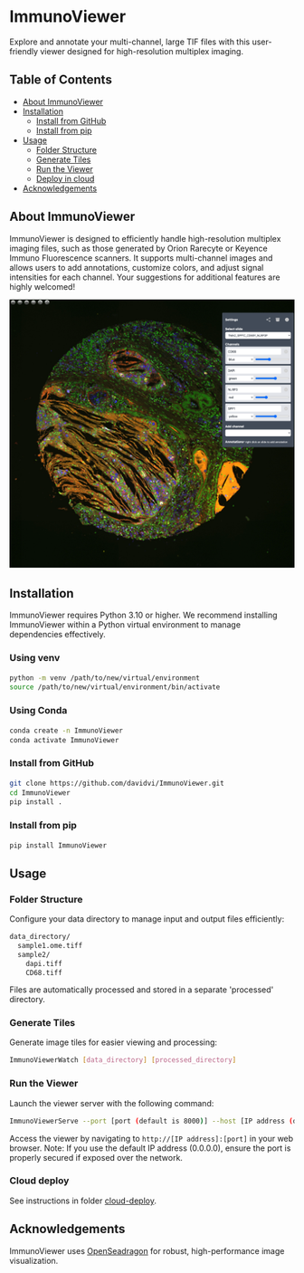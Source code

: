 # ImmunoViewer

Explore and annotate your multi-channel, large TIF files with this user-friendly viewer designed for high-resolution multiplex imaging.

## Table of Contents

- [About ImmunoViewer](#about-immunoviewer)
- [Installation](#installation)
    - [Install from GitHub](#install-from-github)
    - [Install from pip](#install-from-pip)
- [Usage](#usage)
    - [Folder Structure](#folder-structure)
    - [Generate Tiles](#generate-tiles)
    - [Run the Viewer](#run-the-viewer)
    - [Deploy in cloud](#cloud-deploy)
- [Acknowledgements](#acknowledgements)

## About ImmunoViewer

ImmunoViewer is designed to efficiently handle high-resolution multiplex imaging files, such as those generated by Orion Rarecyte or Keyence Immuno Fluorescence scanners. It supports multi-channel images and allows users to add annotations, customize colors, and adjust signal intensities for each channel. Your suggestions for additional features are highly welcomed!

![ImmunoViewer Screenshot](https://github.com/davidvi/ImmunoViewer/raw/main/img/screenshot.png)

## Installation

ImmunoViewer requires Python 3.10 or higher. We recommend installing ImmunoViewer within a Python virtual environment to manage dependencies effectively.

### Using venv

```bash
python -m venv /path/to/new/virtual/environment
source /path/to/new/virtual/environment/bin/activate
```

### Using Conda

```bash
conda create -n ImmunoViewer
conda activate ImmunoViewer
```

### Install from GitHub

```bash
git clone https://github.com/davidvi/ImmunoViewer.git
cd ImmunoViewer
pip install .
```

### Install from pip

```bash
pip install ImmunoViewer
```

## Usage

### Folder Structure

Configure your data directory to manage input and output files efficiently:

```
data_directory/
  sample1.ome.tiff
  sample2/
    dapi.tiff
    CD68.tiff
```

Files are automatically processed and stored in a separate 'processed' directory.

### Generate Tiles

Generate image tiles for easier viewing and processing:

```bash
ImmunoViewerWatch [data_directory] [processed_directory]
```

### Run the Viewer

Launch the viewer server with the following command:

```bash
ImmunoViewerServe --port [port (default is 8000)] --host [IP address (default = 0.0.0.0)] [processed_directory]
```

Access the viewer by navigating to `http://[IP address]:[port]` in your web browser. Note: If you use the default IP address (0.0.0.0), ensure the port is properly secured if exposed over the network.

### Cloud deploy

See instructions in folder [cloud-deploy](https://github.com/davidvi/ImmunoViewer/tree/main/cloud-deploy). 

## Acknowledgements

ImmunoViewer uses [OpenSeadragon](https://openseadragon.github.io/) for robust, high-performance image visualization.

